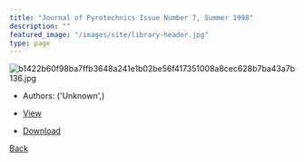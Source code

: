 ```yaml
---
title: "Journal of Pyrotechnics Issue Number 7, Summer 1998"
description: ""
featured_image: "/images/site/library-header.jpg"
type: page
---
```


![b1422b60f98ba7ffb3648a241e1b02be56f417351008a8cec628b7ba43a7b136.jpg](https://drive.google.com/uc?export=view&id=1h1rL1kkxX2oj0gokzVSkglMbGGLgcFbF)
* Authors: ('Unknown',)
* [View](https://drive.google.com/uc?export=view&id=1-AYlX9vqbQpHLqh2GLMBGhuBekjJk7GA)

* [Download](https://drive.google.com/uc?export=download&id=1-AYlX9vqbQpHLqh2GLMBGhuBekjJk7GA)

[Back](http://localhost:1313/library/ebooks/
)